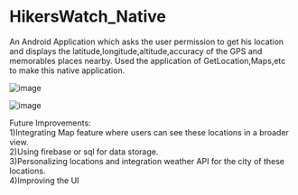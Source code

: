 # HikersWatch_Native
An Android Application which asks the user permission to get his location and displays the latitude,longitude,altitude,accuracy of the GPS and memorables places nearby. Used the application of GetLocation,Maps,etc to make this native application.

![image](https://user-images.githubusercontent.com/76823502/134681782-6627149a-82ae-4019-8e2a-9c77ac38f2bf.png)

![image](https://user-images.githubusercontent.com/76823502/134681858-d9843d68-61a2-4be3-b621-514da5c90295.png)

Future Improvements:<br>
1)Integrating Map feature where users can see these locations in a broader view.<br>
2)Using firebase or sql for data storage.<br>
3)Personalizing locations and integration weather API for the city of these locations.<br>
4)Improving the UI<br>

